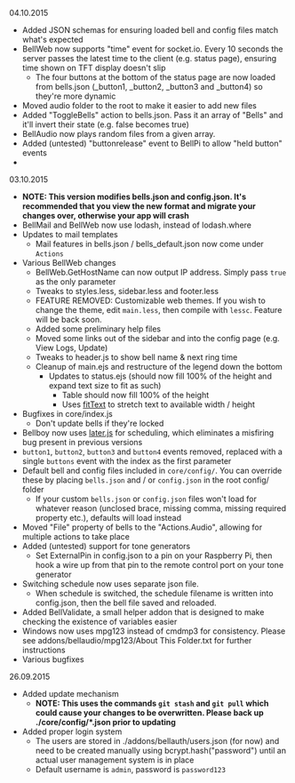 04.10.2015
 - Added JSON schemas for ensuring loaded bell and config files match what's expected
 - BellWeb now supports "time" event for socket.io. Every 10 seconds the server passes the latest time to the client (e.g. status page), ensuring time shown on TFT display doesn't slip
   - The four buttons at the bottom of the status page are now loaded from bells.json (\_button1, \_button2, \_button3 and \_button4) so they're more dynamic
 - Moved audio folder to the root to make it easier to add new files
 - Added "ToggleBells" action to bells.json. Pass it an array of "Bells" and it'll invert their state (e.g. false becomes true)
 - BellAudio now plays random files from a given array.
 - Added (untested) "buttonrelease" event to BellPi to allow "held button" events
 -

03.10.2015
 - **NOTE: This version modifies bells.json and config.json. It's recommended that you view the new format and migrate your changes over, otherwise your app will crash**
 - BellMail and BellWeb now use lodash, instead of lodash.where
 - Updates to mail templates
   - Mail features in bells.json / bells_default.json now come under `Actions`
 - Various BellWeb changes
   - BellWeb.GetHostName can now output IP address. Simply pass `true` as the only parameter
   - Tweaks to styles.less, sidebar.less and footer.less
   - FEATURE REMOVED: Customizable web themes. If you wish to change the theme, edit `main.less`, then compile with `lessc`. Feature will be back soon.
   - Added some preliminary help files
   - Moved some links out of the sidebar and into the config page (e.g. View Logs, Update)
   - Tweaks to header.js to show bell name & next ring time
   - Cleanup of main.ejs and restructure of the legend down the bottom
     - Updates to status.ejs (should now fill 100% of the height and expand text size to fit as such)
       - Table should now fill 100% of the height
       - Uses [fitText][1] to stretch text to available width / height
 - Bugfixes in core/index.js
   - Don't update bells if they're locked
 - Bellboy now uses [later.js][2] for scheduling, which eliminates a misfiring bug present in previous versions
 - `button1`, `button2`, `button3` and `button4` events removed, replaced with a single `buttons` event with the index as the first parameter
 - Default bell and config files included in `core/config/`. You can override these by placing `bells.json` and / or `config.json` in the root config/ folder
   - If your custom `bells.json` or `config.json` files won't load for whatever reason (unclosed brace, missing comma, missing required property etc.), defaults will load instead
 - Moved "File" property of bells to the "Actions.Audio", allowing for multiple actions to take place
 - Added (untested) support for tone generators
   - Set ExternalPin in config.json to a pin on your Raspberry Pi, then hook a wire up from that pin to the remote control port on your tone generator
 - Switching schedule now uses separate json file.
   - When schedule is switched, the schedule filename is written into config.json, then the bell file saved and reloaded.
 - Added BellValidate, a small helper addon that is designed to make checking the existence of variables easier
 - Windows now uses mpg123 instead of cmdmp3 for consistency. Please see addons/bellaudio/mpg123/About This Folder.txt for further instructions
 - Various bugfixes

26.09.2015
 - Added update mechanism
   - **NOTE: This uses the commands `git stash` and `git pull` which could cause your changes to be overwritten. Please back up ./core/config/*.json prior to updating**
 - Added proper login system
   - The users are stored in ./addons/bellauth/users.json (for now) and need to be created manually using bcrypt.hash("password") until an actual user management system is in place
   - Default username is `admin`, password is `password123`

[1]: http://fittextjs.com/
[2]: http://bunkat.github.io/later/

